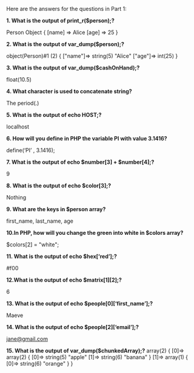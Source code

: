 Here are the answers for the questions in Part 1:

**1. What is the output of print_r($person);?**

Person Object
{
 [name] => Alice
 [age] => 25
}

**2. What is the output of var_dump($person);?**

object(Person)#1 (2) {
["name"]=>
 string(5) "Alice"
 ["age"]=>
 int(25)
}

**3. What is the output of var_dump($cashOnHand);?**

float(10.5)

**4. What character is used to concatenate string?**

The period(.)

**5. What is the output of echo HOST;?**

localhost

**6. How will you define in PHP the variable PI with value 3.1416?**

define(‘PI’ , 3.1416);

**7. What is the output of echo $number[3] + $number[4];?**

9

**8. What is the output of echo $color[3];?**

Nothing

**9. What are the keys in $person array?**

first_name, last_name, age

**10.In PHP, how will you change the green into white in $colors array?**

$colors[2] = "white";

**11. What is the output of echo $hex[‘red’];?**

#f00

**12.What is the output of echo $matrix[1][2];?**

6

**13. What is the output of echo $people[0][‘first_name’];?**

Maeve

**14. What is the output of echo $people[2][‘email’];?**

jane@gmail.com

**15. What is the output of var_dump($chunkedArray);?**
array(2) {
 [0]=>
 array(2) {
 [0]=>
 string(5) "apple"
 [1]=>
 string(6) "banana"
 }
 [1]=>
 array(1) {
 [0]=>
 string(6) "orange"
 }
}
